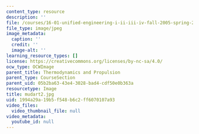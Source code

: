 ```yaml
---
content_type: resource
description: ''
file: /courses/16-01-unified-engineering-i-ii-iii-iv-fall-2005-spring-2006/1994a29a19b5f548b6c2ff6070107a93_mudart2.jpg
file_type: image/jpeg
image_metadata:
  caption: ''
  credit: ''
  image-alt: ''
learning_resource_types: []
license: https://creativecommons.org/licenses/by-nc-sa/4.0/
ocw_type: OCWImage
parent_title: Thermodynamics and Propulsion
parent_type: CourseSection
parent_uid: 05b2ba63-43e4-3028-bad4-cdf50e0b363a
resourcetype: Image
title: mudart2.jpg
uid: 1994a29a-19b5-f548-b6c2-ff6070107a93
video_files:
  video_thumbnail_file: null
video_metadata:
  youtube_id: null
---
```

